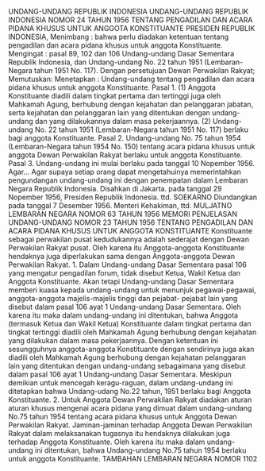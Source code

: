  UNDANG-UNDANG REPUBLIK INDONESIA UNDANG-UNDANG REPUBLIK INDONESIA NOMOR 24 TAHUN 1956 TENTANG PENGADILAN DAN ACARA PIDANA KHUSUS UNTUK ANGGOTA KONSTITUANTE PRESIDEN REPUBLIK INDONESIA,
Menimbang :
 bahwa perlu diadakan ketentuan tentang pengadilan dan acara pidana khusus untuk anggota Konstituante.
Mengingat :
 pasal 89, 102 dan 106 Undang-undang Dasar Sementara Republik Indonesia, dan Undang-undang No. 22 tahun 1951 (Lembaran-Negara tahun 1951 No. 117). Dengan persetujuan Dewan Perwakilan Rakyat; Memutuskan: Menetapkan : Undang-undang tentang pengadilan dan acara pidana khusus untuk anggota Konstituante. Pasal 1.
(1) Anggota Konstituante diadili dalam tingkat pertama dan tertinggi juga oleh Mahkamah Agung, berhubung dengan kejahatan dan pelanggaran jabatan, serta kejahatan dan pelanggaran lain yang ditentukan dengan undang-undang dan yang dilakukannya dalam masa pekerjaannya.
(2) Undang-undang No. 22 tahun 1951 (Lembaran-Negara tahun 1951 No. 117) berlaku bagi anggota Konstituante. Pasal 2. Undang-undang No. 75 tahun 1954 (Lembaran-Negara tahun 1954 No. 150) tentang acara pidana khusus untuk anggota Dewan Perwakilan Rakyat berlaku untuk anggota Konstituante. Pasal 3. Undang-undang ini mulai berlaku pada tanggal 10 Nopember 1956. Agar… Agar supaya setiap orang dapat mengetahuinya memerintahkan pengundangan undang-undang ini dengan penempatan dalam Lembaran Negara Republik Indonesia. Disahkan di Jakarta. pada tanggal 29 Nopember 1956, Presiden Republik Indonesia. ttd. SOEKARNO Diundangkan pada tanggal 7 Desember 1956. Menteri Kehakiman, ttd. MULJATNO LEMBARAN NEGARA NOMOR 63 TAHUN 1956 MEMORI PENJELASAN UNDANG-UNDANG NOMOR 23 TAHUN 1956 TENTANG PENGADILAN DAN ACARA PIDANA KHUSUS UNTUK ANGGOTA KONSTITUANTE Konstituante sebagai perwakilan pusat kedudukannya adalah sederajat dengan Dewan Perwakilan Rakyat pusat. Oleh karena itu Anggota-anggota Konstituante hendaknya juga diperlakukan sama dengan Anggota-anggota Dewan Perwakilan Rakyat. 1. Dalam Undang-undang Dasar Sementara pasal 106 yang mengatur pengadilan forum, tidak disebut Ketua, Wakil Ketua dan Anggota Konstituante. Akan tetapi Undang-undang Dasar Sementara memberi kuasa kepada undang-undang untuk menunjuk pegawai-pegawai, anggota-anggota majelis-majelis tinggi dan pejabat- pejabat lain yang disebut dalam pasal 106 ayat 1 Undang-undang Dasar Sementara. Oleh karena itu maka dalam undang-undang ini ditentukan, bahwa Anggota (termasuk Ketua dan Wakil Ketua) Konstituante dalam tingkat pertama dan tingkat tertinggi diadili oleh Mahkamah Agung berhubung dengan kejahatan yang dilakukan dalam masa pekerjaannya. Dengan ketentuan ini sesungguhnya anggota-anggota Konstituante dengan sendirinya juga akan diadili oleh Mahkamah Agung berhubung dengan kejahatan pelanggaran lain yang ditentukan dengan undang-undang sebagaimana yang disebut dalam pasal 106 ayat 1 Undang-undang Dasar Sementara. Meskipun demikian untuk mencegah keragu-raguan, dalam undang-undang ini ditetapkan bahwa Undang-udang No.22 tahun, 1951 berlaku bagi Anggota Konstituante.
2. Untuk Anggota Dewan Perwakilan Rakyat diadakan aturan aturan khusus mengenai acara pidana yang dimuat dalam undang-undang No.75 tahun 1954 tentang acara pidana khusus untuk Anggota Dewan Perwakilan Rakyat. Jaminan-jaminan terhadap Anggota Dewan Perwakilan Rakyat dalam melaksanakan tugasnya itu hendaknya dilakukan juga terhadap Anggota Konstituante. Oleh karena itu maka dalam undang-undang ini ditentukan, bahwa Undang-undang No.75 tahun 1954 berlaku untuk anggota Konstituante. TAMBAHAN LEMBARAN NEGARA NOMOR 1102